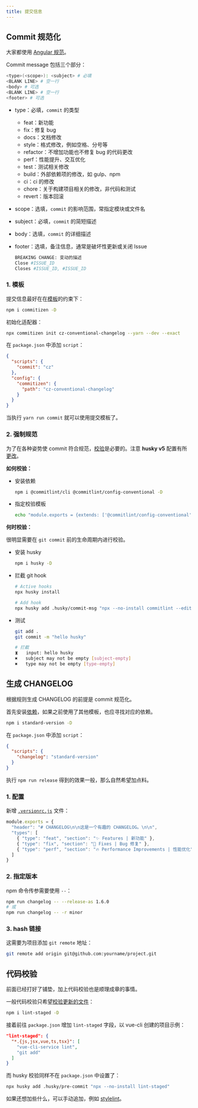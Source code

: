 ```yaml
---
title: 提交信息
---
```


## Commit 规范化

大家都使用 [Angular 规范](https://docs.google.com/document/d/1QrDFcIiPjSLDn3EL15IJygNPiHORgU1_OOAqWjiDU5Y/edit#heading=h.greljkmo14y0)。

Commit message 包括三个部分：

```bash
<type>(<scope>): <subject> # 必填
<BLANK LINE> # 空一行
<body> # 可选
<BLANK LINE> # 空一行
<footer> # 可选
```

+ type：必填，`commit` 的类型
  + feat：新功能
  + fix：修复 bug
  + docs：文档修改
  + style：格式修改，例如空格、分号等
  + refactor：不增加功能也不修复 bug 的代码更改
  + perf：性能提升、交互优化
  + test：测试相关修改
  + build：外部依赖项的修改，如 gulp、npm
  + ci：ci 的修改
  + chore：关于构建项目相关的修改，非代码和测试
  + revert：版本回滚
  
+ scope：选填，`commit` 的影响范围，常指定模块或文件名

+ subject：必填，`commit` 的简短描述

+ body：选填，`commit` 的详细描述

+ footer：选填，备注信息，通常是破坏性更新或关闭 Issue

  ```bash
  BREAKING CHANGE: 变动的描述
  Close #ISSUE_ID
  Closes #ISSUE_ID, #ISSUE_ID
  ```

### 1. 模板

提交信息最好在在[模板](https://www.npmjs.com/package/commitizen)的约束下：

```bash
npm i commitizen -D
```

初始化适配器：

```bash
npx commitizen init cz-conventional-changelog --yarn --dev --exact
```

在 `package.json` 中添加 `script`：

```json
{
  "scripts": {
    "commit": "cz"
  },
  "config": {
    "commitizen": {
      "path": "cz-conventional-changelog"
    }
  }
}
```

当执行 `yarn run commit` 就可以使用提交模板了。

### 2. 强制规范

为了在各种姿势使 commit 符合规范，[校验](https://github.com/conventional-changelog/commitlint#readme)是必要的。注意 **husky v5** 配置有所[更改](https://typicode.github.io/husky/#/?id=migrate-from-v4-to-v6)。

**如何校验：**

+ 安装依赖

  ```bash
  npm i @commitlint/cli @commitlint/config-conventional -D
  ```

+ 指定校验模板

  ```bash
  echo "module.exports = {extends: ['@commitlint/config-conventional']}" > commitlint.config.js
  ```

**何时校验：**

很明显需要在 `git commit` 前的生命周期内进行校验。

+ 安装 husky

  ```bash
  npm i husky -D
  ```

+ 拦截 git hook

  ```bash
  # Active hooks
  npx husky install
  
  # Add hook
  npx husky add .husky/commit-msg "npx --no-install commitlint --edit $1"
  ```

+ 测试

  ```bash
  git add .
  git commit -m "hello husky"
  
  # 拦截
  ⧗   input: hello husky
  ✖   subject may not be empty [subject-empty]
  ✖   type may not be empty [type-empty]
  ```



## 生成 CHANGELOG

根据规则生成 CHANGELOG 的前提是 commit 规范化。

首先安装[依赖](https://github.com/conventional-changelog/standard-version)，如果之前使用了其他模板，也应寻找对应的依赖。

```bash
npm i standard-version -D
```

在 `package.json` 中添加 `script`：

```json
{
  "scripts": {
    "changelog": "standard-version"
  }
}
```

执行 `npm run release` 得到的效果一般，那么自然希望加点料。

### 1. 配置

新增 [`.versionrc.js`](https://github.com/conventional-changelog/conventional-changelog-config-spec/blob/master/versions/2.1.0/README.md) 文件：

```js
module.exports = {
  "header": "# CHANGELOG\n\n这是一个有趣的 CHANGELOG。\n\n",
  "types": [
    { "type": "feat", "section": "✨ Features | 新功能" },
    { "type": "fix", "section": "🐛 Fixes | Bug 修复" },
    { "type": "perf", "section": "🔥 Performance Improvements | 性能优化" }
  ]
}
```

### 2. 指定版本

npm 命令传参需要使用 `--`：

```bash
npm run changelog -- --release-as 1.6.0
# 或
npm run changelog -- -r minor
```

### 3. hash 链接

这需要为项目添加 `git remote` 地址：

```bash
git remote add origin git@github.com:yourname/project.git
```



## 代码校验

前面已经打好了铺垫，加上代码校验也是顺理成章的事情。

一般代码校验只希望[校验更新的文件](https://www.npmjs.com/package/lint-staged)：

```bash
npm i lint-staged -D
```

接着前往 `package.json` 增加 `lint-staged` 字段，以 vue-cli 创建的项目示例：

```json
"lint-staged": {
  "*.{js,jsx,vue,ts,tsx}": [
    "vue-cli-service lint",
    "git add"
  ]
}
```

而 husky 校验同样不在 `package.json` 中设置了：

```bash
npx husky add .husky/pre-commit "npx --no-install lint-staged"
```

如果还想加些什么，可以手动追加，例如 [stylelint](https://github.com/stylelint/stylelint)。

